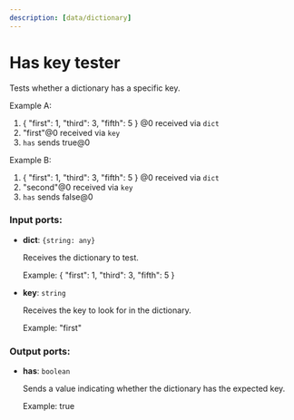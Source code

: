 ```yaml
---
description: [data/dictionary]
---
```


# Has key tester

Tests whether a dictionary has a specific key.

Example A:
1. { "first": 1, "third": 3, "fifth": 5 } @0 received via `dict`
2. "first"@0 received via `key`
3. `has` sends true@0

Example B:
1. { "first": 1, "third": 3, "fifth": 5 } @0 received via `dict`
2. "second"@0 received via `key`
3. `has` sends false@0

### Input ports:

* __dict__: ` {string: any} `

    Receives the dictionary to test.
    
    Example:
    { "first": 1, "third": 3, "fifth": 5 }


* __key__: ` string `

    Receives the key to look for in the dictionary.
    
    Example:
    "first"

### Output ports:

* __has__: ` boolean `

    Sends a value indicating whether the dictionary has the expected key.
    
    Example:
    true
    

